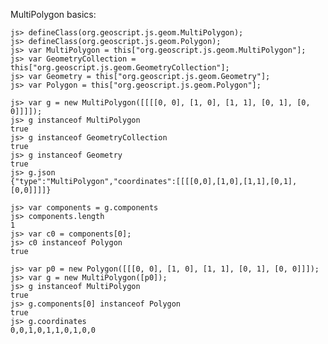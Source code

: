 MultiPolygon basics:

    js> defineClass(org.geoscript.js.geom.MultiPolygon);
    js> defineClass(org.geoscript.js.geom.Polygon);
    js> var MultiPolygon = this["org.geoscript.js.geom.MultiPolygon"];
    js> var GeometryCollection = this["org.geoscript.js.geom.GeometryCollection"];
    js> var Geometry = this["org.geoscript.js.geom.Geometry"];
    js> var Polygon = this["org.geoscript.js.geom.Polygon"];
    
    js> var g = new MultiPolygon([[[[0, 0], [1, 0], [1, 1], [0, 1], [0, 0]]]]);
    js> g instanceof MultiPolygon
    true
    js> g instanceof GeometryCollection
    true
    js> g instanceof Geometry
    true
    js> g.json
    {"type":"MultiPolygon","coordinates":[[[[0,0],[1,0],[1,1],[0,1],[0,0]]]]}
    
    js> var components = g.components
    js> components.length
    1
    js> var c0 = components[0];
    js> c0 instanceof Polygon
    true
    
    js> var p0 = new Polygon([[[0, 0], [1, 0], [1, 1], [0, 1], [0, 0]]]);
    js> var g = new MultiPolygon([p0]);
    js> g instanceof MultiPolygon
    true
    js> g.components[0] instanceof Polygon
    true
    js> g.coordinates
    0,0,1,0,1,1,0,1,0,0
